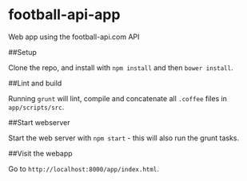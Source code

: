 football-api-app
=================

Web app using the football-api.com API

##Setup

Clone the repo, and install with `npm install` and then `bower install`.

##Lint and build

Running `grunt` will lint, compile and concatenate all `.coffee` files in `app/scripts/src`.

##Start webserver

Start the web server with `npm start` - this will also run the grunt tasks.

##Visit the webapp

Go to `http://localhost:8000/app/index.html`.